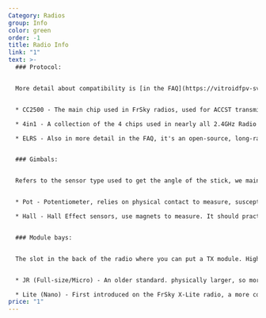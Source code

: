 ```yaml
---
Category: Radios
group: Info
color: green
order: -1
title: Radio Info
link: "1"
text: >-
  ### Protocol:


  More detail about compatibility is [in the FAQ](https://vitroidfpv-sv.netlify.app/faq#compatibleRadio). Slightly different here, as for the most part, I listed the actual RF tech used in the radios


  * CC2500 - The main chip used in FrSky radios, used for ACCST transmission

  * 4in1 - A collection of the 4 chips used in nearly all 2.4GHz Radio controllers, allowing you to bind it to pretty much anything. FrSky, FlySky, Spektrum, Futaba, and a [lot more](https://www.multi-module.org/basics/supported-protocols)

  * ELRS - Also in more detail in the FAQ, it's an open-source, long-range, high-performance link, and IMO the best option going forward


  ### Gimbals:


  Refers to the sensor type used to get the angle of the stick, we mainly see these two used:


  * Pot - Potentiometer, relies on physical contact to measure, susceptible to wear

  * Hall - Hall Effect sensors, use magnets to measure. It should practically last forever


  ### Module bays:


  The slot in the back of the radio where you can put a TX module. Higher output power, protocols that the radio itself is incapable of. There are mainly two standard-ish sizes:


  * JR (Full-size/Micro) - An older standard. physically larger, so more room to fit cooling, more features like an external screen, etc...

  * Lite (Nano) - First introduced on the FrSky X-Lite radio, a more compact option for smaller radios. Less available options and the smaller space
price: "1"
---
```

